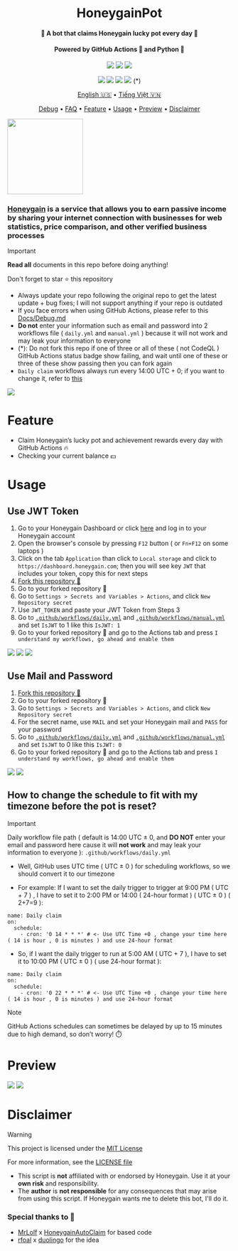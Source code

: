 <h1 align="center">HoneygainPot</h1>
<h4 align="center">🐝 A bot that claims Honeygain lucky pot every day 🍯</h4>
<h4 align="center">Powered by GitHub Actions 🐙 and Python 🐍</h4>
<p align="center">
<img src="https://img.shields.io/github/forks/gorouflex/HoneygainPot?style=flat">
<img src="https://img.shields.io/github/stars/gorouflex/HoneygainPot?style=flat">
<img src="https://img.shields.io/github/contributors/gorouflex/HoneygainPot?style=flat">
<p align="center">
<a href="https://github.com/gorouflex/HoneygainPot/actions/workflows/codeql.yml"><img src="https://github.com/gorouflex/HoneygainPot/actions/workflows/codeql.yml/badge.svg"></a>
<a href="https://github.com/gorouflex/HoneygainPot/actions/workflows/cl.yml"><img src="https://github.com/gorouflex/HoneygainPot/actions/workflows/cl.yml/badge.svg"></a>
<a href="https://github.com/gorouflex/HoneygainPot/actions/workflows/daily.yml"><img src="https://github.com/gorouflex/HoneygainPot/actions/workflows/daily.yml/badge.svg"></a>
<a href="https://github.com/gorouflex/HoneygainPot/actions/workflows/manual.yml"><img src="https://github.com/gorouflex/HoneygainPot/actions/workflows/manual.yml/badge.svg"></a> (*)
</p>
<p align="center">
  <a href="https://github.com/gorouflex/HoneygainPot/">English 🇺🇸</a>
  •
  <a href="Docs/README-vn.md">Tiếng Việt 🇻🇳</a>
<p align="center">
  <a href="Docs/Debug.md">Debug</a>  
  •
  <a href="Docs/FAQ.md">FAQ</a> 
  •
  <a href="#feature">Feature</a>
  •
  <a href="#usage">Usage</a>     
  •
  <a href="#preview">Preview</a>
  •
  <a href="#disclaimer">Disclaimer</a>
<p align="left">
<img src="Img/Logo.png"               
     width="170" 
     height="170">
</p>

### [Honeygain](https://r.honeygain.me/BADBO762DE) is a service that allows you to earn **passive income** by **sharing** your **internet** connection with businesses for web statistics, price comparison, and other verified business processes

 
> [!IMPORTANT]
> **Read all** documents in this repo before doing anything!
> 
> Don't forget to star ⭐ this repository
> - Always update your repo following the original repo to get the latest update + bug fixes; I will not support anything if your repo is outdated
> - If you face errors when using GitHub Actions, please refer to this [Docs/Debug.md](Docs/Debug.md)
> - **Do not** enter your information such as email and password into 2 workflows file ( `daily.yml` and `manual.yml` ) because it will not work and may leak your information to everyone
> - (*): Do not fork this repo if one of three or all of these ( not CodeQL ) GitHub Actions status badge show failing, and wait until one of these or three of these show passing then you can fork again
> - `Daily claim` workflows always run every 14:00 UTC + 0; if you want to change it, refer to [this](https://github.com/gorouflex/HoneygainPot#how-to-change-the-schedule-to-fit-with-my-timezone-before-the-pot-is-reset)
> <img src="https://i.imgur.com/htGeFlY.jpg">
  
# Feature 

- Claim Honeygain’s lucky pot and achievement rewards every day with GitHub Actions 🔥
- Checking your current balance 💵

# Usage 

## Use JWT Token

  1. Go to your Honeygain Dashboard or click [here](https://dashboard.honeygain.com/) and log in to your Honeygain account
  2. Open the browser's console by pressing `F12` button ( or `Fn+F12` on some laptops )
  3. Click on the tab `Application` than click to `Local storage` and click to `https://dashboard.honeygain.com`; then you will see key `JWT` that includes your token, copy this for next steps
  4. [Fork this repository 🍴](https://github.com/gorouflex/HoneygainPot/fork)
  5. Go to your forked repository 🍴
  6. Go to `Settings > Secrets and Variables > Actions`, and click `New Repository secret`
  7. Use `JWT_TOKEN` and paste your JWT Token from Steps 3
  8. Go to [`.github/workflows/daily.yml`](https://github.com/gorouflex/HoneygainPot/blob/main/.github/workflows/daily.yml) and [`.github/workflows/manual.yml`](https://github.com/gorouflex/HoneygainPot/blob/main/.github/workflows/manual.yml) and set `IsJWT` to 1 like this `IsJWT: 1`
  9. Go to your forked repository 🍴 and go to the Actions tab and press `I understand my workflows, go ahead and enable them`

<p align="left">
  <img src="Img/get_token.png">
  <img src="Img/GitSettings-Token.png">
  <img src="Img/IsJWT(1).png">
</p>

## Use Mail and Password

  1. [Fork this repository 🍴](https://github.com/gorouflex/HoneygainPot/fork)
  2. Go to your forked repository 🍴
  3. Go to `Settings > Secrets and Variables > Actions`, and click `New Repository secret`
  4. For the secret name, use `MAIL` and set your Honeygain mail and `PASS` for your password
  5. Go to [`.github/workflows/daily.yml`](https://github.com/gorouflex/HoneygainPot/blob/main/.github/workflows/daily.yml) and [`.github/workflows/manual.yml`](https://github.com/gorouflex/HoneygainPot/blob/main/.github/workflows/manual.yml) and set `IsJWT` to 0 like this `IsJWT: 0`
  6. Go to your forked repository 🍴 and go to the Actions tab and press `I understand my workflows, go ahead and enable them`

<p align="left">
  <img src="Img/GitSettings.png">
  <img src="Img/IsJWT(0).png">
</p>


## How to change the schedule to fit with my timezone before the pot is reset?

> [!IMPORTANT]
Daily workflow file path ( default is 14:00 UTC ± 0, and **DO NOT** enter your email and password here cause it will **not work** and may leak your information to everyone ): `.github/workflows/daily.yml`

- Well, GitHub uses UTC time ( UTC ± 0 ) for scheduling workflows, so we should convert it to our timezone

- For example: If I want to set the daily trigger to trigger at 9:00 PM ( UTC + 7 ) , I have to set it to 2:00 PM or 14:00 ( 24-hour format ) ( UTC ± 0 ) ( 2+7=9 ):

```
name: Daily claim
on:
  schedule:
    - cron: '0 14 * * *' # <- Use UTC Time +0 , change your time here ( 14 is hour , 0 is minutes ) and use 24-hour format
```
- So, if I want the daily trigger to run at 5:00 AM ( UTC + 7 ), I have to set it to 10:00 PM ( UTC ± 0 ) ( use 24-hour format ):

```
name: Daily claim
on:
  schedule:
    - cron: '0 22 * * *' # <- Use UTC Time +0 , change your time here ( 14 is hour , 0 is minutes ) and use 24-hour format
```

> [!NOTE]
> GitHub Actions schedules can sometimes be delayed by up to 15 minutes due to high demand, so don’t worry! ⏱️

# Preview

<p align="left">
  <img src="Img/preview.png">
  <img src="Img/preview-1.png">
</p>

# Disclaimer

> [!WARNING]
> This project is licensed under the [MIT License](https://mit-license.org/)
>
> For more information, see the [LICENSE file](./LICENSE)
> - This script is **not** affiliated with or endorsed by Honeygain. Use it at your **own risk** and responsibility.  
> - The **author** is **not responsible** for any consequences that may arise from using this script. If Honeygain wants me 
to delete this bot, I'll do it.

### Special thanks to 💖
- [MrLolf](https://github.com/MrLoLf/) x [HoneygainAutoClaim](https://github.com/MrLoLf/HoneygainAutoClaim) for based code
- [rfoal](https://github.com/rfoel/) x [duolingo](https://github.com/rfoel/duolingo) for the idea
